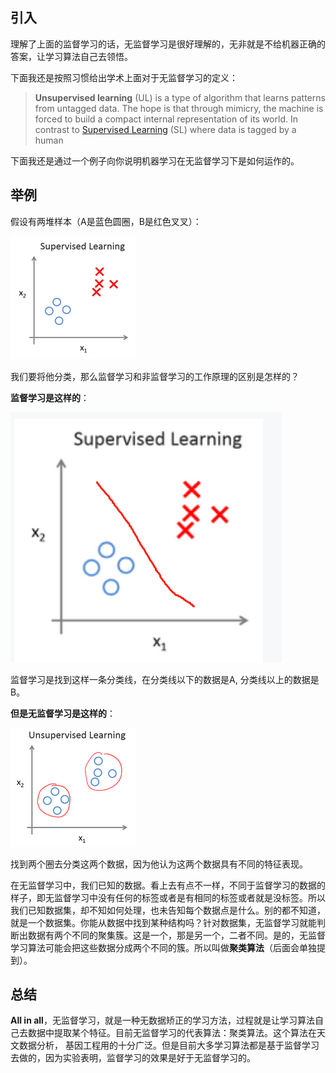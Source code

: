 ## 引入

理解了上面的监督学习的话，无监督学习是很好理解的，无非就是不给机器正确的答案，让学习算法自己去领悟。

下面我还是按照习惯给出学术上面对于无监督学习的定义：

> **Unsupervised learning** (UL) is a type of algorithm that learns patterns from untagged data. The hope is that through mimicry, the machine is forced to build a compact internal representation of its world. In contrast to [Supervised Learning](https://en.wikipedia.org/wiki/Supervised_learning) (SL) where data is tagged by a human

下面我还是通过一个例子向你说明机器学习在无监督学习下是如何运作的。

## 举例

假设有两堆样本（A是蓝色圆圈，B是红色叉叉）：

![0c93b5efd5fd5601ed475d2c8a0e6dcd](../../../_static/images/0c93b5efd5fd5601ed475d2c8a0e6dcd.png)

我们要将他分类，那么监督学习和非监督学习的工作原理的区别是怎样的？

**监督学习是这样的**：

![20210205201229](../../../_static/images/20210205201229.png)

监督学习是找到这样一条分类线，在分类线以下的数据是A, 分类线以上的数据是B。

**但是无监督学习是这样的**：

![94f0b1d26de3923fc4ae934ec05c66ab](../../../_static/images/94f0b1d26de3923fc4ae934ec05c66ab.png)

找到两个圈去分类这两个数据，因为他认为这两个数据具有不同的特征表现。

在无监督学习中，我们已知的数据。看上去有点不一样，不同于监督学习的数据的样子，即无监督学习中没有任何的标签或者是有相同的标签或者就是没标签。所以我们已知数据集，却不知如何处理，也未告知每个数据点是什么。别的都不知道，就是一个数据集。你能从数据中找到某种结构吗？针对数据集，无监督学习就能判断出数据有两个不同的聚集簇。这是一个，那是另一个，二者不同。是的，无监督学习算法可能会把这些数据分成两个不同的簇。所以叫做**聚类算法**（后面会单独提到）。

## 总结

**All in all**，无监督学习，就是一种无数据矫正的学习方法，过程就是让学习算法自己去数据中提取某个特征。目前无监督学习的代表算法：聚类算法。这个算法在天文数据分析， 基因工程用的十分广泛。但是目前大多学习算法都是基于监督学习去做的，因为实验表明，监督学习的效果是好于无监督学习的。
